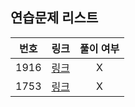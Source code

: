 ## 연습문제 리스트
|번호|링크|풀이 여부|
|:---:|:---:|:---:|
|1916|[링크](http://boj.kr/1916)|X|
|1753|[링크](http://boj.kr/1753)|X|
